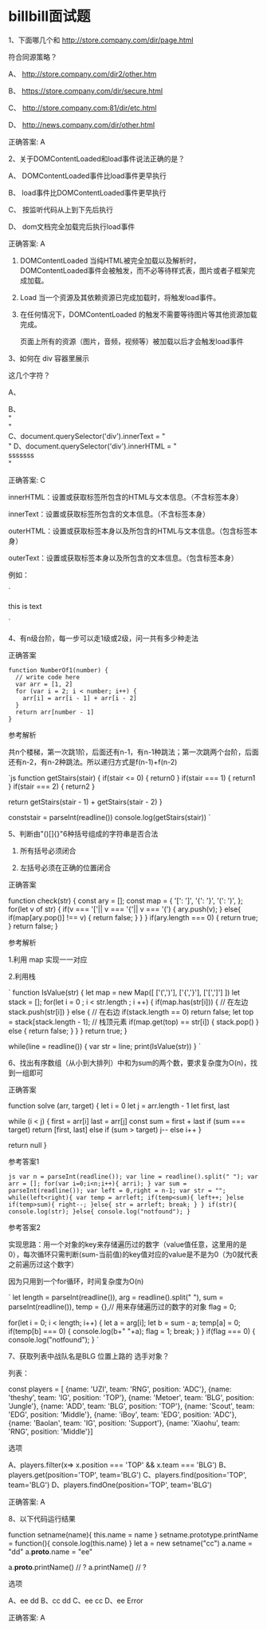 # billbill面试题


1、下面哪几个和 http://store.company.com/dir/page.html

符合同源策略？

A、 http://store.company.com/dir2/other.htm

B、 https://store.company.com/dir/secure.html

C、 http://store.company.com:81/dir/etc.html

D、 http://news.company.com/dir/other.html


正确答案: A

2、关于DOMContentLoaded和load事件说法正确的是？

A、 DOMContentLoaded事件比load事件更早执行

B、 load事件比DOMContentLoaded事件更早执行

C、 按监听代码从上到下先后执行

D、 dom文档完全加载完后执行load事件

正确答案: A

 1. DOMContentLoaded
    当纯HTML被完全加载以及解析时，DOMContentLoaded事件会被触发，而不必等待样式表，图片或者子框架完成加载。

 2. Load
    当一个资源及其依赖资源已完成加载时，将触发load事件。

 3. 在任何情况下，DOMContentLoaded 的触发不需要等待图片等其他资源加载完成。

    页面上所有的资源（图片，音频，视频等）被加载以后才会触发load事件

3、如何在 div 容器里展示 <div></div> 这几个字符？

A、<div><div></div></div>
B、<div>"<div></div>"</div>
C、document.querySelector('div').innerText = "<div></div>"
D、document.querySelector('div').innerHTML = "<div>sssssss</div>"

正确答案: C

 innerHTML：设置或获取标签所包含的HTML与文本信息。（不含标签本身）

 innerText：设置或获取标签所包含的文本信息。（不含标签本身）

 outerHTML：设置或获取标签本身以及所包含的HTML与文本信息。（包含标签本身）

 outerText：设置或获取标签本身以及所包含的文本信息。（包含标签本身）

 例如：

 `
 <div id="div1">
         <p id="p1">this is text</p>
 </div>
     <script>
         var div=document.getElementsByTagName("div");
         console.log(div[0].innerHTML);      //  <p id="p1">this is text</p>
         console.log(div[0].innerText);         //  this is text
         console.log(div[0].outerHTML);     // <div id="div1"><p id="p1">this is text</p></div>
         console.log(div[0].outerText);        //  this is text
     </script>
 `

4、有n级台阶，每一步可以走1级或2级，问一共有多少种走法

正确答案

    function NumberOf1(number) {
      // write code here
      var arr = [1, 2]
      for (var i = 2; i < number; i++) {
        arr[i] = arr[i - 1] + arr[i - 2]
      }
      return arr[number - 1]
    }

 参考解析

 共n个楼梯，第一次跳1阶，后面还有n-1，有n-1种跳法；第一次跳两个台阶，后面还有n-2，有n-2种跳法。所以递归方式是f(n-1)+f(n-2)

 `js
 function getStairs(stair) {
  if(stair <= 0) {
      return0
  }
  if(stair === 1) {
      return1
  }
  if(stair === 2) {
      return2
  }

  return getStairs(stair - 1) + getStairs(stair - 2)
 }

 conststair = parseInt(readline())
 console.log(getStairs(stair))
 `

5、判断由"()[]{}"6种括号组成的字符串是否合法

1. 所有括号必须闭合
   
2. 左括号必须在正确的位置闭合

   

正确答案

function check(str) {
  const ary = [];
  const map = {
    '[': ']',
    '{': '}',
    '(': ')',
  };
  for(let v of str) {
    if(v === '['|| v === '{'|| v === '(') {
      ary.push(v);
    } else{
      if(map[ary.pop()] !== v) {
        return false;
      }
    }
  }
  if(ary.length === 0) {
    return true;
  }
  return false;
}

 参考解析

 1.利用 map 实现一一对应

 2.利用栈

 `
 function IsValue(str) {
     let map = new Map([
         ['(',')'],
         ['{','}'],
         ['[',']']
     ])
     let stack = [];
     for(let i = 0 ; i < str.length ; i ++) {
         if(map.has(str[i])) { // 在左边
             stack.push(str[i])
         } else { // 在右边
             if(stack.length == 0) return false;
             let top = stack[stack.length - 1]; // 栈顶元素
             if(map.get(top) == str[i]) {
                 stack.pop()
             } else {
                 return false;
             }
         }
     }
     return true;
 }

 while(line = readline()) {
     var str = line;
     print(IsValue(str))
 }
 `

6、找出有序数组（从小到大排列）中和为sum的两个数，要求复杂度为O(n)，找到一组即可

正确答案

function solve (arr, target) {
  let i = 0
  let j = arr.length - 1
  let first, last
 
  while (i < j) {
    first = arr[i]
    last = arr[j]
    const sum = first + last
    if (sum === target) return [first, last]
    else if (sum > target) j--
    else i++
  }
 
  return null
}

 参考答案1

 `js
 var n = parseInt(readline());
 var line = readline().split(" ");
 var arr = [];
 for(var i=0;i<n;i++){
     arri);
 }
 var sum = parseInt(readline());
 var left = 0,right = n-1;
 var str = "";
 while(left<right){
     var temp = arrleft;
     if(temp<sum){
         left++;
     }else if(temp>sum){
         right--;
     }else{
         str = arrleft;
         break;
     }
 }
 if(str){
     console.log(str);
 }else{
     console.log("notfound");
 }
 `



 参考答案2

 实现思路：用一个对象的key来存储遍历过的数字（value值任意，这里用的是0），每次循环只需判断(sum-当前值)的key值对应的value是不是为0（为0就代表之前遍历过这个数字）

 因为只用到一个for循环，时间复杂度为O(n)

 `
 let length = parseInt(readline()),
     arg = readline().split(" "),
     sum = parseInt(readline()),
     temp = {},// 用来存储遍历过的数字的对象
      flag = 0;

 for(let i = 0; i < length; i++) {
     let a = arg[i];
     let b = sum - a;
     temp[a] = 0;
     if(temp[b] === 0) {
         console.log(b+" "+a);
         flag = 1;
         break;
     }
 }
 if(flag === 0) {
     console.log("notfound");
 }
 `



7、获取列表中战队名是BLG 位置上路的 选手对象？

列表：


const players = [ {name: 'UZI', team: 'RNG', position: 'ADC'}, 
{name: 'theshy', team: 'IG', position: 'TOP'}, 
{name: 'Metoer', team: 'BLG', position: 'Jungle'},
{name: 'ADD', team: 'BLG', position: 'TOP'},
{name: 'Scout', team: 'EDG', position: 'Middle'},
{name: 'iBoy', team: 'EDG', position: 'ADC'},
{name: 'Baolan', team: 'IG', position: 'Support'}, 
{name: 'Xiaohu', team: 'RNG', position: 'Middle'}] 

选项

A、players.filter(x=&gt; x.position === 'TOP' &amp;&amp; x.team === 'BLG')
B、players.get(position='TOP', team='BLG')
C、players.find(position='TOP', team='BLG')
D、players.findOne(position='TOP', team='BLG')

正确答案: A

8、以下代码运行结果

function setname(name){
 this.name = name
}
setname.prototype.printName = function(){ console.log(this.name) }
let a = new setname("cc")
a.name = "dd"
a.__proto__.name = "ee"

a.__proto__.printName()  // ?
a.printName() // ?

选项

A、ee dd
B、cc dd
C、ee cc
D、ee Error

正确答案: A

